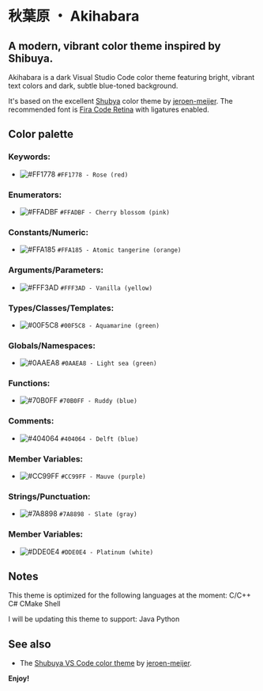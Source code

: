 # 秋葉原 ・ Akihabara

## A modern, vibrant color theme inspired by Shibuya.

Akihabara is a dark Visual Studio Code color theme featuring bright, vibrant text colors and dark, subtle blue-toned background.

It's based on the excellent [Shubya][shibuya] color theme by [jeroen-meijer][jeroen-meijer].
The recommended font is [Fira Code Retina][fira_code] with ligatures enabled.

## Color palette

### Keywords:
- ![#FF1778](https://via.placeholder.com/20/FF1778/000000?text=+) `#FF1778 - Rose (red)`

### Enumerators:
- ![#FFADBF](https://via.placeholder.com/20/FFADBF/000000?text=+) `#FFADBF - Cherry blossom (pink)`

### Constants/Numeric:
- ![#FFA185](https://via.placeholder.com/20/FFA185/000000?text=+) `#FFA185 - Atomic tangerine (orange)`

### Arguments/Parameters:
- ![#FFF3AD](https://via.placeholder.com/20/FFF3AD/000000?text=+) `#FFF3AD - Vanilla (yellow)`

### Types/Classes/Templates:
- ![#00F5C8](https://via.placeholder.com/20/00F5C8/000000?text=+) `#00F5C8 - Aquamarine (green)`

### Globals/Namespaces:
- ![#0AAEA8](https://via.placeholder.com/20/0AAEA8/000000?text=+) `#0AAEA8 - Light sea (green)`

### Functions:
- ![#70B0FF](https://via.placeholder.com/20/70B0FF/000000?text=+) `#70B0FF - Ruddy (blue)`

### Comments:
- ![#404064](https://via.placeholder.com/20/404064/000000?text=+) `#404064 - Delft (blue)`

### Member Variables:
- ![#CC99FF](https://via.placeholder.com/20/CC99FF/000000?text=+) `#CC99FF - Mauve (purple)`

### Strings/Punctuation:
- ![#7A8898](https://via.placeholder.com/20/7A8898/000000?text=+) `#7A8898 - Slate (gray)`

### Member Variables:
- ![#DDE0E4](https://via.placeholder.com/20/DDE0E4/000000?text=+) `#DDE0E4 - Platinum (white)`


## Notes

This theme is optimized for the following languages at the moment:
C/C++
C#
CMake
Shell

I will be updating this theme to support:
Java
Python

## See also

- The [Shubuya VS Code color theme][shibuya] by [jeroen-meijer][jeroen-meijer].

**Enjoy!**

[shibuya]: https://marketplace.visualstudio.com/items?itemName=jeroen-meijer.shibuya&ssr=false#overview 'Shibuya VS Code extension page'
[jeroen-meijer]: https://github.com/jeroen-meijer/shibuya 'Shibuya author "jeroen-meijer" GitHub profile page'
[fira_code]: https://github.com/tonsky/FiraCode 'Fira Code GitHub repository page'
